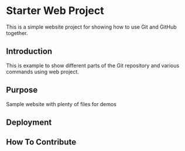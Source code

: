 
# Starter Web Project

This is a simple website project for showing how to use Git and GitHub together.

## Introduction

This is example to show different parts of the Git repository and various commands using web project.

## Purpose

Sample website with plenty of files for demos

## Deployment

## How To Contribute

